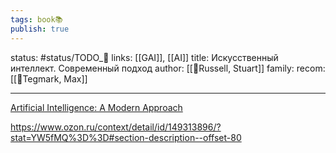 ```yaml
---
tags: book📚
publish: true
---
```

status: #status/TODO_🌱
links: [[GAI]], [[AI]]
title: Искусственный интеллект. Современный подход
author: [[👤Russell, Stuart]]
family: 
recom: [[👤Tegmark, Max]]

---

[Artificial Intelligence: A Modern Approach](https://www.goodreads.com/book/show/27543.Artificial_Intelligence)

https://www.ozon.ru/context/detail/id/149313896/?stat=YW5fMQ%3D%3D#section-description--offset-80
